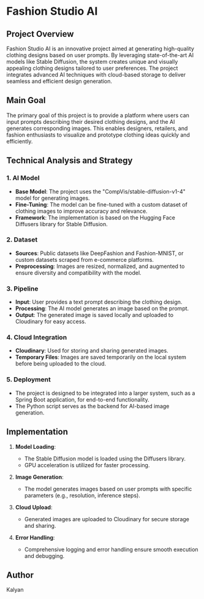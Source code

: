 # Fashion Studio AI

## Project Overview
Fashion Studio AI is an innovative project aimed at generating high-quality clothing designs based on user prompts. By leveraging state-of-the-art AI models like Stable Diffusion, the system creates unique and visually appealing clothing designs tailored to user preferences. The project integrates advanced AI techniques with cloud-based storage to deliver seamless and efficient design generation.

## Main Goal
The primary goal of this project is to provide a platform where users can input prompts describing their desired clothing designs, and the AI generates corresponding images. This enables designers, retailers, and fashion enthusiasts to visualize and prototype clothing ideas quickly and efficiently.

## Technical Analysis and Strategy

### 1. **AI Model**
- **Base Model**: The project uses the "CompVis/stable-diffusion-v1-4" model for generating images.
- **Fine-Tuning**: The model can be fine-tuned with a custom dataset of clothing images to improve accuracy and relevance.
- **Framework**: The implementation is based on the Hugging Face Diffusers library for Stable Diffusion.

### 2. **Dataset**
- **Sources**: Public datasets like DeepFashion and Fashion-MNIST, or custom datasets scraped from e-commerce platforms.
- **Preprocessing**: Images are resized, normalized, and augmented to ensure diversity and compatibility with the model.

### 3. **Pipeline**
- **Input**: User provides a text prompt describing the clothing design.
- **Processing**: The AI model generates an image based on the prompt.
- **Output**: The generated image is saved locally and uploaded to Cloudinary for easy access.

### 4. **Cloud Integration**
- **Cloudinary**: Used for storing and sharing generated images.
- **Temporary Files**: Images are saved temporarily on the local system before being uploaded to the cloud.

### 5. **Deployment**
- The project is designed to be integrated into a larger system, such as a Spring Boot application, for end-to-end functionality.
- The Python script serves as the backend for AI-based image generation.

## Implementation
1. **Model Loading**:
   - The Stable Diffusion model is loaded using the Diffusers library.
   - GPU acceleration is utilized for faster processing.

2. **Image Generation**:
   - The model generates images based on user prompts with specific parameters (e.g., resolution, inference steps).

3. **Cloud Upload**:
   - Generated images are uploaded to Cloudinary for secure storage and sharing.

4. **Error Handling**:
   - Comprehensive logging and error handling ensure smooth execution and debugging.

## Author
Kalyan